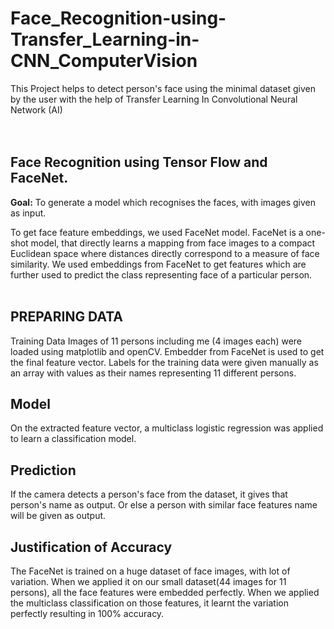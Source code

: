 # Face_Recognition-using-Transfer_Learning-in-CNN_ComputerVision
This Project helps to detect person's face using the minimal dataset given by the user with the help of Transfer Learning In Convolutional Neural Network (AI)<br><br><br>


## Face Recognition using Tensor Flow and FaceNet.<br>
**Goal:** To generate a model which recognises the faces, with images given as input.

To get face feature embeddings, we used FaceNet model. FaceNet is a one-shot model, that directly learns a mapping from face images to a compact Euclidean space where distances directly correspond to a measure of face similarity. We used embeddings from FaceNet to get features which are further used to predict the class representing face of a particular person.<br><br>

## PREPARING DATA
Training Data
Images of 11 persons including me (4 images each) were loaded using matplotlib and openCV.
Embedder from FaceNet is used to get the final feature vector.
Labels for the training data were given manually as an array with values as their names representing 11 different persons.

## Model
On the extracted feature vector, a multiclass logistic regression was applied to learn a classification model.

## Prediction
If the camera detects a person's face from the dataset, it gives that person's name as output. Or else a person with similar face features name will be given as output.

## Justification of Accuracy
The FaceNet is trained on a huge dataset of face images, with lot of variation. When we applied it on our small dataset(44 images for 11 persons), all the face features were embedded perfectly. When we applied the multiclass classification on those features, it learnt the variation perfectly resulting in 100% accuracy.
